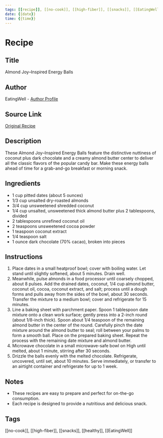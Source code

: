 ```yaml
---
tags: [[recipe]], [[no-cook]], [[high-fiber]], [[snacks]], [[EatingWell]]
date: {{date}}
time: {{time}}
---
```


# Recipe

## Title
Almond Joy–Inspired Energy Balls

## Author
EatingWell - [Author Profile](https://www.eatingwell.com/author/eatingwell/)

## Source Link
[Original Recipe](https://www.eatingwell.com/almond-joy-inspired-energy-balls-8652517)

## Description
These Almond Joy–Inspired Energy Balls feature the distinctive nuttiness of coconut plus dark chocolate and a creamy almond butter center to deliver all the classic flavors of the popular candy bar. Make these energy balls ahead of time for a grab-and-go breakfast or morning snack.

## Ingredients
- 1 cup pitted dates (about 5 ounces)
- 1/3 cup unsalted dry-roasted almonds
- 3/4 cup unsweetened shredded coconut
- 1/4 cup unsalted, unsweetened thick almond butter plus 2 tablespoons, divided
- 2 tablespoons unrefined coconut oil
- 2 teaspoons unsweetened cocoa powder
- 1 teaspoon coconut extract
- 1/4 teaspoon salt
- 1 ounce dark chocolate (70% cacao), broken into pieces

## Instructions
1. Place dates in a small heatproof bowl; cover with boiling water. Let stand until slightly softened, about 5 minutes. Drain well.
2. Meanwhile, pulse almonds in a food processor until coarsely chopped, about 8 pulses. Add the drained dates, coconut, 1/4 cup almond butter, coconut oil, cocoa, coconut extract, and salt; process until a dough forms and pulls away from the sides of the bowl, about 30 seconds. Transfer the mixture to a medium bowl; cover and refrigerate for 15 minutes.
3. Line a baking sheet with parchment paper. Spoon 1 tablespoon date mixture onto a clean work surface; gently press into a 2-inch round (about 1/8-inch thick). Spoon about 1/4 teaspoon of the remaining almond butter in the center of the round. Carefully pinch the date mixture around the almond butter to seal; roll between your palms to form a smooth ball. Place on the prepared baking sheet. Repeat the process with the remaining date mixture and almond butter.
4. Microwave chocolate in a small microwave-safe bowl on High until melted, about 1 minute, stirring after 30 seconds.
5. Drizzle the balls evenly with the melted chocolate. Refrigerate, uncovered, until set, about 10 minutes. Serve immediately, or transfer to an airtight container and refrigerate for up to 1 week.

## Notes
- These recipes are easy to prepare and perfect for on-the-go consumption.
- Each recipe is designed to provide a nutritious and delicious snack.

## Tags
[[no-cook]], [[high-fiber]], [[snacks]], [[healthy]], [[EatingWell]]
